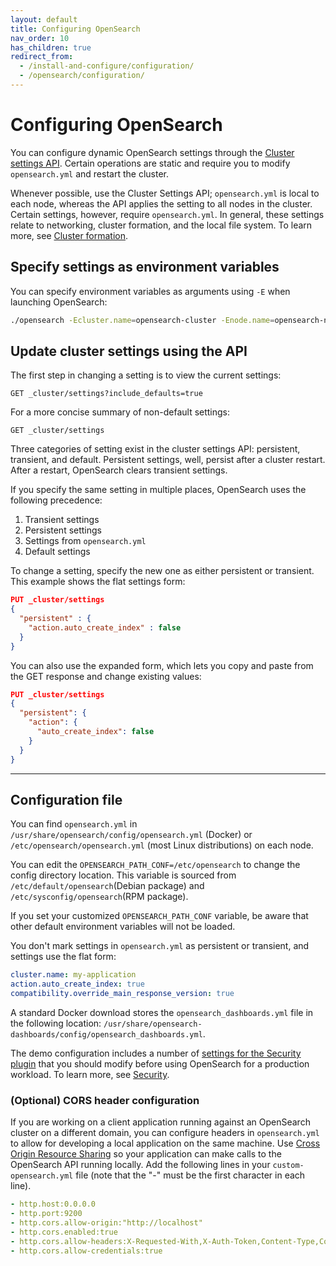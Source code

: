 ```yaml
---
layout: default
title: Configuring OpenSearch
nav_order: 10
has_children: true
redirect_from:
  - /install-and-configure/configuration/
  - /opensearch/configuration/
---
```


# Configuring OpenSearch

You can configure dynamic OpenSearch settings through the [Cluster settings API]({{site.url}}{{site.baseurl}}/api-reference/cluster-api/cluster-settings/). Certain operations are static and require you to modify `opensearch.yml` and restart the cluster.

Whenever possible, use the Cluster Settings API; `opensearch.yml` is local to each node, whereas the API applies the setting to all nodes in the cluster. Certain settings, however, require `opensearch.yml`. In general, these settings relate to networking, cluster formation, and the local file system. To learn more, see [Cluster formation]({{site.url}}{{site.baseurl}}/opensearch/cluster/).

## Specify settings as environment variables

You can specify environment variables as arguments using `-E` when launching OpenSearch:

```bash
./opensearch -Ecluster.name=opensearch-cluster -Enode.name=opensearch-node1 -Ehttp.host=0.0.0.0 -Ediscovery.type=single-node
```

## Update cluster settings using the API

The first step in changing a setting is to view the current settings:

```
GET _cluster/settings?include_defaults=true
```

For a more concise summary of non-default settings:

```
GET _cluster/settings
```

Three categories of setting exist in the cluster settings API: persistent, transient, and default. Persistent settings, well, persist after a cluster restart. After a restart, OpenSearch clears transient settings.

If you specify the same setting in multiple places, OpenSearch uses the following precedence:

1. Transient settings
2. Persistent settings
3. Settings from `opensearch.yml`
4. Default settings

To change a setting, specify the new one as either persistent or transient. This example shows the flat settings form:

```json
PUT _cluster/settings
{
  "persistent" : {
    "action.auto_create_index" : false
  }
}
```

You can also use the expanded form, which lets you copy and paste from the GET response and change existing values:

```json
PUT _cluster/settings
{
  "persistent": {
    "action": {
      "auto_create_index": false
    }
  }
}
```

---

## Configuration file

You can find `opensearch.yml` in `/usr/share/opensearch/config/opensearch.yml` (Docker) or `/etc/opensearch/opensearch.yml` (most Linux distributions) on each node.

You can edit the `OPENSEARCH_PATH_CONF=/etc/opensearch` to change the config directory location. This variable is sourced from `/etc/default/opensearch`(Debian package) and `/etc/sysconfig/opensearch`(RPM package).

If you set your customized `OPENSEARCH_PATH_CONF` variable, be aware that other default environment variables will not be loaded.

You don't mark settings in `opensearch.yml` as persistent or transient, and settings use the flat form:

```yml
cluster.name: my-application
action.auto_create_index: true
compatibility.override_main_response_version: true
```

A standard Docker download stores the `opensearch_dashboards.yml` file in the following location: `/usr/share/opensearch-dashboards/config/opensearch_dashboards.yml`.

The demo configuration includes a number of [settings for the Security plugin]({{site.url}}{{site.baseurl}}/install-and-configure/configuration/security-settings/) that you should modify before using OpenSearch for a production workload. To learn more, see [Security]({{site.url}}{{site.baseurl}}/security/).

### (Optional) CORS header configuration

If you are working on a client application running against an OpenSearch cluster on a different domain, you can configure headers in `opensearch.yml` to allow for developing a local application on the same machine. Use [Cross Origin Resource Sharing](https://developer.mozilla.org/en-US/docs/Web/HTTP/CORS) so your application can make calls to the OpenSearch API running locally. Add the following lines in your `custom-opensearch.yml` file (note that the "-" must be the first character in each line).
```yml
- http.host:0.0.0.0
- http.port:9200
- http.cors.allow-origin:"http://localhost"
- http.cors.enabled:true
- http.cors.allow-headers:X-Requested-With,X-Auth-Token,Content-Type,Content-Length,Authorization
- http.cors.allow-credentials:true
```